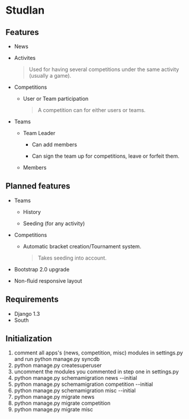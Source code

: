 # Studlan #

## Features ##

* News

* Activites
  
  > Used for having several competitions under the same activity (usually a game).

* Competitions

	* User or Team participation

	  > A competition can for either users or teams.

* Teams

	* Team Leader

		* Can add members

		* Can sign the team up for competitions, leave or forfeit them.

	* Members

## Planned features ##

* Teams

	* History

	* Seeding (for any activity)

* Competitions

	* Automatic bracket creation/Tournament system.
	  
	  > Takes seeding into account.

* Bootstrap 2.0 upgrade

* Non-fluid responsive layout

## Requirements ##
* Django 1.3
* South

## Initialization ##

1. comment all apps's (news, competition, misc) modules in settings.py and run python manage.py syncdb
2. python manage.py createsuperuser
3. uncomment the modules you commented in step one in settings.py
4. python manage.py schemamigration news --initial
5. python manage.py schemamigration competition --initial
6. python manage.py schemamigration misc --initial
7. python manage.py migrate news
8. python manage.py migrate competition
9. python manage.py migrate misc
